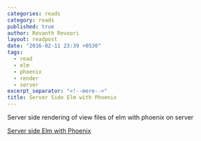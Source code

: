 ```yaml
---
categories: reads
category: reads
published: true
author: Revanth Revoori
layout: readpost
date: "2016-02-11 23:39 +0530"
tags: 
  - read
  - elm
  - phoenix
  - render
  - server
excerpt_separator: "<!--more-->"
title: Server Side Elm with Phoenix
---
```


Server side rendering of view files of elm with phoenix on server

<a class="embedly-card" href="http://blog.overstuffedgorilla.com/server-side-elm-with-phoenix/">Server side Elm with Phoenix  <i class="fa fa-external-link"></i></a>
<!--more-->
